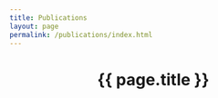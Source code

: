 ```yaml
---
title: Publications
layout: page
permalink: /publications/index.html
---
```

<style>
img { width: 80%; margin: 0 auto; display: block; }
#bibbase .nav {
    position: inherit;
}
#bibbase img.bibbase_icon {
    display: inherit;
}
#bibbase .author {
    padding: 0;
    margin: 0;
}
</style>

<center><h1>{{ page.title }}</h1></center>

<script src="https://bibbase.org/show?bib={{ site.url }}/{{ site.citations_bib }}&jsonp=1"></script>
